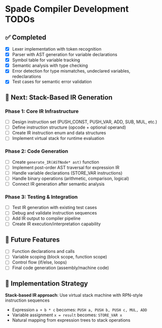 # Spade Compiler Development TODOs

## ✅ Completed
- [x] Lexer implementation with token recognition
- [x] Parser with AST generation for variable declarations  
- [x] Symbol table for variable tracking
- [x] Semantic analysis with type checking
- [x] Error detection for type mismatches, undeclared variables, redeclarations
- [x] Test cases for semantic error validation

## 🔄 Next: Stack-Based IR Generation

### Phase 1: Core IR Infrastructure
- [ ] Design instruction set (PUSH_CONST, PUSH_VAR, ADD, SUB, MUL, etc.)
- [ ] Define instruction structure (opcode + optional operand)  
- [ ] Create IR instruction enum and data structures
- [ ] Implement virtual stack for runtime evaluation

### Phase 2: Code Generation
- [ ] Create `generate_IR(ASTNode* ast)` function
- [ ] Implement post-order AST traversal for expression IR
- [ ] Handle variable declarations (STORE_VAR instructions)
- [ ] Handle binary operations (arithmetic, comparison, logical)
- [ ] Connect IR generation after semantic analysis

### Phase 3: Testing & Integration
- [ ] Test IR generation with existing test cases
- [ ] Debug and validate instruction sequences
- [ ] Add IR output to compiler pipeline
- [ ] Create IR execution/interpretation capability

## 🚀 Future Features
- [ ] Function declarations and calls
- [ ] Variable scoping (block scope, function scope)
- [ ] Control flow (if/else, loops) 
- [ ] Final code generation (assembly/machine code)

## 📝 Implementation Strategy
**Stack-based IR approach**: Use virtual stack machine with RPN-style instruction sequences
- Expression `a + b * c` becomes: `PUSH a, PUSH b, PUSH c, MUL, ADD`
- Variable assignment `x = result` becomes: `STORE_VAR x`
- Natural mapping from expression trees to stack operations
